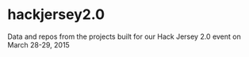 # hackjersey2.0
Data and repos from the projects built for our Hack Jersey 2.0 event on March 28-29, 2015
